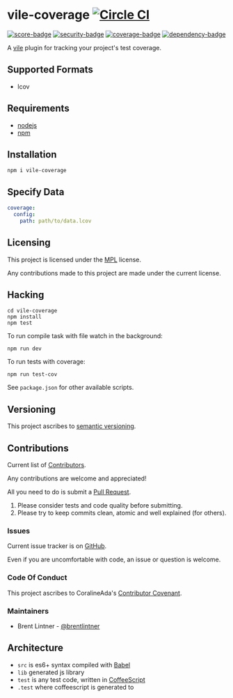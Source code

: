 # vile-coverage [![Circle CI](https://circleci.com/gh/forthright/vile-coverage.svg?style=svg&circle-token=99e11e5fda6649fe9d8ee644b3d1e1337322a5d6)](https://circleci.com/gh/forthright/vile-coverage)

[![score-badge](https://vile.io/brentlintner/vile-coverage/badges/score?token=uFywUmzZfbg6UboLzn6R)](https://vile.io/brentlintner/vile-coverage) [![security-badge](https://vile.io/brentlintner/vile-coverage/badges/security?token=uFywUmzZfbg6UboLzn6R)](https://vile.io/brentlintner/vile-coverage) [![coverage-badge](https://vile.io/brentlintner/vile-coverage/badges/coverage?token=uFywUmzZfbg6UboLzn6R)](https://vile.io/brentlintner/vile-coverage) [![dependency-badge](https://vile.io/brentlintner/vile-coverage/badges/dependency?token=uFywUmzZfbg6UboLzn6R)](https://vile.io/brentlintner/vile-coverage)

A [vile](https://vile.io) plugin for tracking your project's test coverage.

## Supported Formats

* lcov

## Requirements

- [nodejs](http://nodejs.org)
- [npm](http://npmjs.org)

## Installation

    npm i vile-coverage

## Specify Data

```yml
coverage:
  config:
    path: path/to/data.lcov
```

## Licensing

This project is licensed under the [MPL](https://www.mozilla.org/MPL/2.0) license.

Any contributions made to this project are made under the current license.

## Hacking

    cd vile-coverage
    npm install
    npm test

To run compile task with file watch in the background:

    npm run dev

To run tests with coverage:

    npm run test-cov

See `package.json` for other available scripts.

## Versioning

This project ascribes to [semantic versioning](http://semver.org).

## Contributions

Current list of [Contributors]().

Any contributions are welcome and appreciated!

All you need to do is submit a [Pull Request]().

1. Please consider tests and code quality before submitting.
2. Please try to keep commits clean, atomic and well explained (for others).

### Issues

Current issue tracker is on [GitHub]().

Even if you are uncomfortable with code, an issue or question is welcome.

### Code Of Conduct

This project ascribes to CoralineAda's [Contributor Covenant](https://github.com/CoralineAda/contributor_covenant).

### Maintainers

- Brent Lintner - [@brentlintner](http://github.com/brentlintner)

## Architecture

- `src` is es6+ syntax compiled with [Babel](https://babeljs.io)
- `lib` generated js library
- `test` is any test code, written in [CoffeeScript](http://coffeescript.org)
- `.test` where coffeescript is generated to
